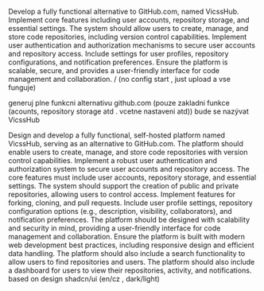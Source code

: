 Develop a fully functional alternative to GitHub.com, named VicssHub. Implement core features including user accounts, repository storage, and essential settings. The system should allow users to create, manage, and store code repositories, including version control capabilities. Implement user authentication and authorization mechanisms to secure user accounts and repository access. Include settings for user profiles, repository configurations, and notification preferences. Ensure the platform is scalable, secure, and provides a user-friendly interface for code management and collaboration. / (no config start , just upload a vse funguje)



generuj plne funkcni alternativu github.com (pouze zakladni funkce (acounts, repository storage atd . vcetne nastaveni atd)) bude se nazývat VicssHub



Design and develop a fully functional, self-hosted platform named VicssHub, serving as an alternative to GitHub.com. The platform should enable users to create, manage, and store code repositories with version control capabilities. Implement a robust user authentication and authorization system to secure user accounts and repository access. The core features must include user accounts, repository storage, and essential settings. The system should support the creation of public and private repositories, allowing users to control access. Implement features for forking, cloning, and pull requests. Include user profile settings, repository configuration options (e.g., description, visibility, collaborators), and notification preferences. The platform should be designed with scalability and security in mind, providing a user-friendly interface for code management and collaboration. Ensure the platform is built with modern web development best practices, including responsive design and efficient data handling. The platform should also include a search functionality to allow users to find repositories and users. The platform should also include a dashboard for users to view their repositories, activity, and notifications. based on design shadcn/ui (en/cz , dark/light)


